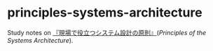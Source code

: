 # principles-systems-architecture

Study notes on [『現場で役立つシステム設計の原則』](http://gihyo.jp/book/2017/978-4-7741-9087-7)(*Principles of the Systems Architecture*).
